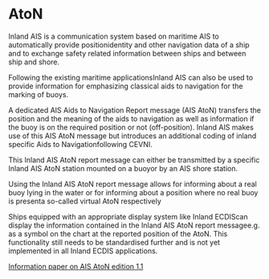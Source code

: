 # AtoN
  
Inland AIS is a communication system based on maritime AIS to automatically provide positionidentity and other navigation data of a ship and to exchange safety related information between ships and between ship and shore.

Following the existing maritime applicationsInland AIS can also be used to provide information for emphasizing classical aids to navigation for the marking of buoys.

A dedicated AIS Aids to Navigation Report message (AIS AtoN) transfers the position and the meaning of the aids to navigation as well as information if the buoy is on the required position or not (off-position). Inland AIS makes use of this AIS AtoN message but introduces an additional coding of inland specific Aids to Navigationfollowing CEVNI.

This Inland AIS AtoN report message can either be transmitted by a specific Inland AIS AtoN station mounted on a buoyor by an AIS shore station.

Using the Inland AIS AtoN report message allows for informing about a real buoy lying in the water or for informing about a position where no real buoy is presenta so-called virtual AtoN respectively

Ships equipped with an appropriate display system like Inland ECDIScan display the information contained in the Inland AIS AtoN report messagee.g. as a symbol on the chart at the reported position of the AtoN. This functionality still needs to be standardised further and is not yet implemented in all Inland ECDIS applications.

[Information paper on AIS AtoN edition 1.1](http://www.ris.eu/docs/File/620/Information_paper_on_AIS_AtoN_edition_1_1.pdf)